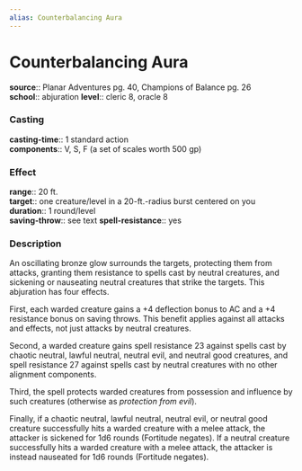 ```yaml
---
alias: Counterbalancing Aura
---
```


# Counterbalancing Aura 

**source**:: Planar Adventures pg. 40, Champions of Balance pg. 26  
**school**:: abjuration
**level**:: cleric 8, oracle 8

### Casting 

**casting-time**:: 1 standard action  
**components**:: V, S, F (a set of scales worth 500 gp)

### Effect 

**range**:: 20 ft.  
**target**:: one creature/level in a 20-ft.-radius burst centered on you  
**duration**:: 1 round/level  
**saving-throw**:: see text
**spell-resistance**:: yes

### Description 

An oscillating bronze glow surrounds the targets, protecting them from attacks, granting them resistance to spells cast by neutral creatures, and sickening or nauseating neutral creatures that strike the targets. This abjuration has four effects.  
  
First, each warded creature gains a +4 deflection bonus to AC and a +4 resistance bonus on saving throws. This benefit applies against all attacks and effects, not just attacks by neutral creatures.  
  
Second, a warded creature gains spell resistance 23 against spells cast by chaotic neutral, lawful neutral, neutral evil, and neutral good creatures, and spell resistance 27 against spells cast by neutral creatures with no other alignment components.  
  
Third, the spell protects warded creatures from possession and influence by such creatures (otherwise as *protection from evil*).  
  
Finally, if a chaotic neutral, lawful neutral, neutral evil, or neutral good creature successfully hits a warded creature with a melee attack, the attacker is sickened for 1d6 rounds (Fortitude negates). If a neutral creature successfully hits a warded creature with a melee attack, the attacker is instead nauseated for 1d6 rounds (Fortitude negates).
